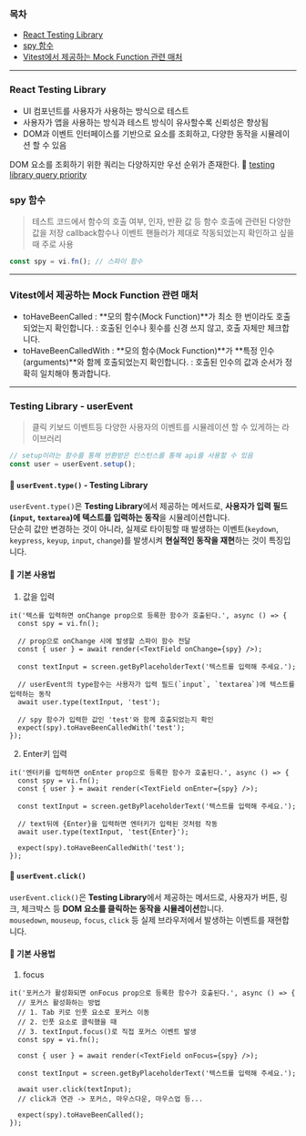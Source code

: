 ### 목차
- [React Testing Library](#React-Testing-Library)
- [spy 함수](#spy-함수)
- [Vitest에서 제공하는 Mock Function 관련 매처](#Vitest에서-제공하는-Mock-Function-관련-매처)

---

### React Testing Library
- UI 컴포넌트를 사용자가 사용하는 방식으로 테스트
- 사용자가 앱을 사용하는 방식과 테스트 방식이 유사할수록 신뢰성은 향상됨
- DOM과 이벤트 인터페이스를 기반으로 요소를 조회하고, 다양한 동작을 시뮬레이션 할 수 있음

DOM 요소를 조회하기 위한 쿼리는 다양하지만 우선 순위가 존재한다.
🔗 [testing library query priority](https://testing-library.com/docs/queries/about)

### spy 함수
> 테스트 코드에서 함수의 호출 여부, 인자, 반환 값 등 함수 호출에 관련된 다양한 값을 저장
> callback함수나 이벤트 핸들러가 제대로 작동되었는지 확인하고 싶을 때 주로 사용

```javascript
const spy = vi.fn(); // 스파이 함수
```

---

### Vitest에서 제공하는 Mock Function 관련 매처
- toHaveBeenCalled
: **모의 함수(Mock Function)**가 최소 한 번이라도 호출되었는지 확인합니다.
: 호출된 인수나 횟수를 신경 쓰지 않고, 호출 자체만 체크합니다.
- toHaveBeenCalledWith
: **모의 함수(Mock Function)**가 **특정 인수(arguments)**와 함께 호출되었는지 확인합니다.
: 호출된 인수의 값과 순서가 정확히 일치해야 통과합니다.

---

### Testing Library - userEvent
> 클릭 키보드 이벤트등 다양한 사용자의 이벤트를 시뮬레이션 할 수 있게하는 라이브러리

```javascript
// setup이라는 함수를 통해 반환받은 인스턴스를 통해 api를 사용할 수 있음
const user = userEvent.setup();
```

#### 🧪 `userEvent.type()` - Testing Library

`userEvent.type()`은 **Testing Library**에서 제공하는 메서드로, **사용자가 입력 필드(`input`, `textarea`)에 텍스트를 입력하는 동작**을 시뮬레이션합니다.  
단순히 값만 변경하는 것이 아니라, 실제로 타이핑할 때 발생하는 이벤트(`keydown`, `keypress`, `keyup`, `input`, `change`)를 발생시켜 **현실적인 동작을 재현**하는 것이 특징입니다.


#### 📌 **기본 사용법**

1. 값을 입력
```tsx
it('텍스를 입력하면 onChange prop으로 등록한 함수가 호출된다.', async () => {
  const spy = vi.fn();

  // prop으로 onChange 시에 발생할 스파이 함수 전달
  const { user } = await render(<TextField onChange={spy} />);

  const textInput = screen.getByPlaceholderText('텍스트를 입력해 주세요.');

  // userEvent의 type함수는 사용자가 입력 필드(`input`, `textarea`)에 텍스트를 입력하는 동작
  await user.type(textInput, 'test');

  // spy 함수가 입력한 값인 'test'와 함께 호출되었는지 확인
  expect(spy).toHaveBeenCalledWith('test');
});
```

2. Enter키 입력
```tsx
it('엔터키를 입력하면 onEnter prop으로 등록한 함수가 호출된다.', async () => {
  const spy = vi.fn();
  const { user } = await render(<TextField onEnter={spy} />);

  const textInput = screen.getByPlaceholderText('텍스트를 입력해 주세요.');

  // text뒤에 {Enter}을 입력하면 엔터키가 입력된 것처럼 작동
  await user.type(textInput, 'test{Enter}');

  expect(spy).toHaveBeenCalledWith('test');
});
```

#### 🧪 `userEvent.click()`

`userEvent.click()`은 **Testing Library**에서 제공하는 메서드로, 사용자가 버튼, 링크, 체크박스 등 **DOM 요소를 클릭하는 동작을 시뮬레이션**합니다.  
`mousedown`, `mouseup`, `focus`, `click` 등 실제 브라우저에서 발생하는 이벤트를 재현합니다.

#### 📌 **기본 사용법**

1. focus
```tsx
it('포커스가 활성화되면 onFocus prop으로 등록한 함수가 호출된다.', async () => {
  // 포커스 활성화하는 방법
  // 1. Tab 키로 인풋 요소로 포커스 이동
  // 2. 인풋 요소로 클릭했을 때
  // 3. textInput.focus()로 직접 포커스 이벤트 발생
  const spy = vi.fn();

  const { user } = await render(<TextField onFocus={spy} />);

  const textInput = screen.getByPlaceholderText('텍스트를 입력해 주세요.');

  await user.click(textInput);
  // click과 연관 -> 포커스, 마우스다운, 마우스업 등...

  expect(spy).toHaveBeenCalled();
});
```